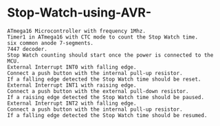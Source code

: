 # Stop-Watch-using-AVR-
	ATmega16 Microcontroller with frequency 1Mhz.
	Timer1 in ATmega16 with CTC mode to count the Stop Watch time.
	six common anode 7-segments.
	7447 decoder.
	Stop Watch counting should start once the power is connected to the MCU.
	External Interrupt INT0 with falling edge. 
	Connect a push button with the internal pull-up resistor. 
	If a falling edge detected the Stop Watch time should be reset.
	External Interrupt INT1 with raising edge. 
	Connect a push button with the external pull-down resistor. 
	If a raising edge detected the Stop Watch time should be paused.
	External Interrupt INT2 with falling edge. 
	Connect a push button with the internal pull-up resistor. 
	If a falling edge detected the Stop Watch time should be resumed.
